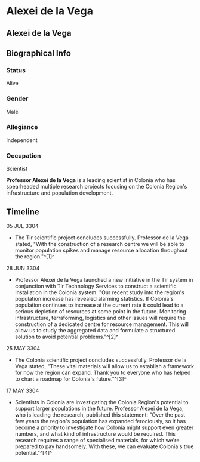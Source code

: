 # Alexei de la Vega
## Alexei de la Vega

		

## Biographical Info

### Status

Alive

### Gender

Male

### Allegiance

Independent

### Occupation

Scientist

**Professor Alexei de la Vega** is a leading scientist in Colonia who has spearheaded multiple research projects focusing on the Colonia Region's infrastructure and population development.

## Timeline

05 JUL 3304

- The Tir scientific project concludes successfully. Professor de la Vega stated, "With the construction of a research centre we will be able to monitor population spikes and manage resource allocation throughout the region."^[1]^

28 JUN 3304

- Professor Alexei de la Vega launched a new initiative in the Tir system in conjunction with Tir Technology Services to construct a scientific Installation in the Colonia system. "Our recent study into the region's population increase has revealed alarming statistics. If Colonia's population continues to increase at the current rate it could lead to a serious depletion of resources at some point in the future. Monitoring infrastructure, terraforming, logistics and other issues will require the construction of a dedicated centre for resource management. This will allow us to study the aggregated data and formulate a structured solution to avoid potential problems."^[2]^

25 MAY 3304

- The Colonia scientific project concludes successfully. Professor de la Vega stated, "These vital materials will allow us to establish a framework for how the region can expand. Thank you to everyone who has helped to chart a roadmap for Colonia's future."^[3]^

17 MAY 3304

- Scientists in Colonia are investigating the Colonia Region's potential to support larger populations in the future. Professor Alexei de la Vega, who is leading the research, published this statement: "Over the past few years the region's population has expanded ferociously, so it has become a priority to investigate how Colonia might support even greater numbers, and what kind of infrastructure would be required. This research requires a range of specialised materials, for which we're prepared to pay handsomely. With these, we can evaluate Colonia's true potential."^[4]^